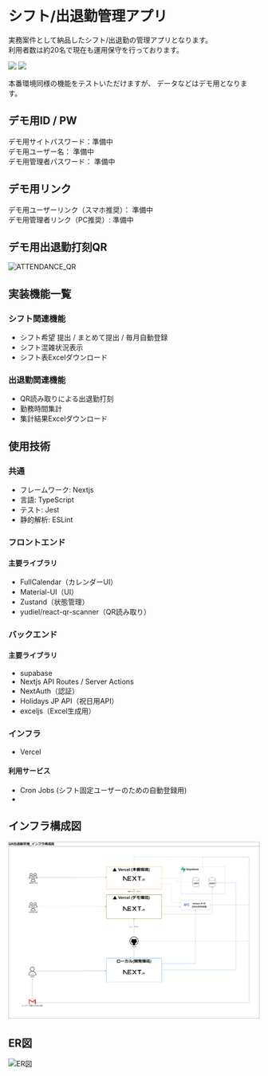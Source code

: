 # シフト/出退勤管理アプリ
実務案件として納品したシフト/出退勤の管理アプリとなります。  
利用者数は約20名で現在も運用保守を行っております。  

<img src="https://github.com/user-attachments/assets/12b19efc-2876-4b1a-ba4e-48b19de6ee9c" height="200" />
<img src="https://github.com/user-attachments/assets/07945322-e13b-4c9a-bf73-94ddfd4e87c4" height="200" />

本番環境同様の機能をテストいただけますが、
データなどはデモ用となります。

## デモ用ID / PW
デモ用サイトパスワード：準備中  
デモ用ユーザー名： 準備中  
デモ用管理者パスワード： 準備中  

## デモ用リンク
デモ用ユーザーリンク（スマホ推奨）：  準備中  
デモ用管理者リンク（PC推奨）:  準備中  

## デモ用出退勤打刻QR
![ATTENDANCE_QR](https://github.com/user-attachments/assets/018e06c6-3f83-4142-a142-5dac9367729a)



## 実装機能一覧
### シフト関連機能
- シフト希望 提出 / まとめて提出 / 毎月自動登録
- シフト混雑状況表示
- シフト表Excelダウンロード

### 出退勤関連機能
- QR読み取りによる出退勤打刻
- 勤務時間集計
- 集計結果Excelダウンロード


## 使用技術
### 共通
- フレームワーク: Nextjs
- 言語: TypeScript
- テスト: Jest
- 静的解析: ESLint

### フロントエンド
#### 主要ライブラリ
- FullCalendar（カレンダーUI）
- Material-UI（UI） 
- Zustand（状態管理）
- yudiel/react-qr-scanner（QR読み取り）

### バックエンド
#### 主要ライブラリ
- supabase
- Nextjs API Routes / Server Actions
- NextAuth（認証）
- Holidays JP API（祝日用API）
- exceljs（Excel生成用）

### インフラ
- Vercel

#### 利用サービス
- Cron Jobs (シフト固定ユーザーのための自動登録用)
- 

## インフラ構成図
![インフラ構成図](documents/6_インフラ構成図.png)

## ER図
![ER図](documents/5_ER図.png)
